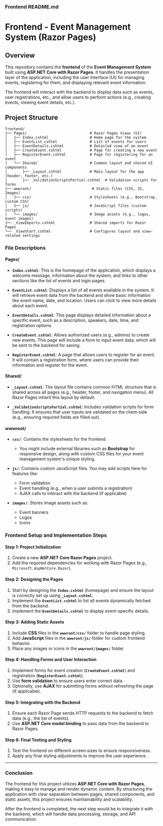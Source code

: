### **Frontend README.md**

# Frontend - Event Management System (Razor Pages)

## Overview

This repository contains the **frontend** of the **Event Management System** built using **ASP.NET Core with Razor Pages**. It handles the presentation layer of the application, including the user interface (UI) for managing events, registering for them, and displaying relevant event information.

The frontend will interact with the backend to display data such as events, user registrations, etc., and allow users to perform actions (e.g., creating events, viewing event details, etc.).

## Project Structure

```plaintext
frontend/
├── Pages/                             # Razor Pages Views (UI)
│   ├── Index.cshtml                   # Home page for the system
│   ├── EventList.cshtml               # List of events for users
│   ├── EventDetails.cshtml            # Detailed view of an event
│   ├── CreateEvent.cshtml             # Page for creating a new event
│   ├── RegisterEvent.cshtml           # Page for registering for an event
│   └── Shared/                        # Common layout and shared UI components
│       ├── _Layout.cshtml             # Main layout for the app (header, footer, etc.)
│       ├── _ValidationScriptsPartial.cshtml  # Validation scripts for forms
├── wwwroot/                            # Static files (CSS, JS, Images)
│   ├── css/                           # Stylesheets (e.g., Bootstrap, custom CSS)
│   ├── js/                            # JavaScript files (custom scripts)
│   └── images/                        # Image assets (e.g., logos, event images)
├── _ViewImports.cshtml                # Shared imports for Razor Pages
└── _ViewStart.cshtml                  # Configures layout and view-related settings
```

### **File Descriptions**

#### **Pages/**
- **`Index.cshtml`**: This is the homepage of the application, which displays a welcome message, information about the system, and links to other sections like the list of events and login pages.
  
- **`EventList.cshtml`**: Displays a list of all events available in the system. It will retrieve event data from the backend and show basic information like event name, date, and location. Users can click to view more details about each event.

- **`EventDetails.cshtml`**: This page displays detailed information about a specific event, such as a description, speakers, date, time, and registration options.

- **`CreateEvent.cshtml`**: Allows authorized users (e.g., admins) to create new events. This page will include a form to input event data, which will be sent to the backend for saving.

- **`RegisterEvent.cshtml`**: A page that allows users to register for an event. It will contain a registration form, where users can provide their information and register for the event.

#### **Shared/**
- **`_Layout.cshtml`**: The layout file contains common HTML structure that is shared across all pages (e.g., header, footer, and navigation menu). All Razor Pages inherit this layout by default.
  
- **`_ValidationScriptsPartial.cshtml`**: Includes validation scripts for form handling. It ensures that user inputs are validated on the client-side (e.g., ensuring required fields are filled out).

#### **wwwroot/**
- **`css/`**: Contains the stylesheets for the frontend.
  - You might include external libraries such as **Bootstrap** for responsive design, along with custom CSS files for your event management system's unique styling.
  
- **`js/`**: Contains custom JavaScript files. You may add scripts here for features like:
  - Form validation
  - Event handling (e.g., when a user submits a registration)
  - AJAX calls to interact with the backend (if applicable)

- **`images/`**: Stores image assets such as:
  - Event banners
  - Logos
  - Icons

### **Frontend Setup and Implementation Steps**

#### **Step 1: Project Initialization**
1. Create a new **ASP.NET Core Razor Pages** project.
2. Add the required dependencies for working with Razor Pages (e.g., `Microsoft.AspNetCore.Razor`).

#### **Step 2: Designing the Pages**
1. Start by designing the **`Index.cshtml`** (homepage) and ensure the layout is correctly set up using **`_Layout.cshtml`**.
2. Implement the **`EventList.cshtml`** to list all events dynamically fetched from the backend.
3. Implement the **`EventDetails.cshtml`** to display event-specific details.

#### **Step 3: Adding Static Assets**
1. Include **CSS** files in the **`wwwroot/css/`** folder to handle page styling.
2. Add **JavaScript** files in the **`wwwroot/js/`** folder for custom frontend behavior.
3. Place any images or icons in the **`wwwroot/images/`** folder.

#### **Step 4: Handling Forms and User Interaction**
1. Implement forms for event creation (**`CreateEvent.cshtml`**) and registration (**`RegisterEvent.cshtml`**).
2. Use **form validation** to ensure users enter correct data.
3. Optionally, use **AJAX** for submitting forms without refreshing the page (if applicable).

#### **Step 5: Integrating with the Backend**
1. Ensure each Razor Page sends HTTP requests to the backend to fetch data (e.g., the list of events).
2. Use **ASP.NET Core model binding** to pass data from the backend to Razor Pages.

#### **Step 6: Final Testing and Styling**
1. Test the frontend on different screen sizes to ensure responsiveness.
2. Apply any final styling adjustments to improve the user experience.

---

### **Conclusion**

The frontend for this project utilizes **ASP.NET Core with Razor Pages**, making it easy to manage and render dynamic content. By structuring the application with clear separation between pages, shared components, and static assets, this project ensures maintainability and scalability.

After the frontend is completed, the next step would be to integrate it with the backend, which will handle data processing, storage, and API communication.